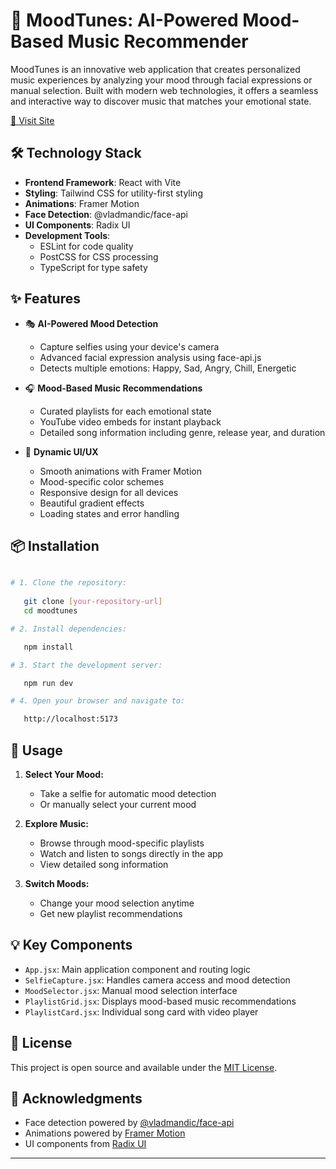 # 🎵 MoodTunes: AI-Powered Mood-Based Music Recommender

MoodTunes is an innovative web application that creates personalized music experiences by analyzing your mood through facial expressions or manual selection. Built with modern web technologies, it offers a seamless and interactive way to discover music that matches your emotional state.

[🔗 Visit Site](https://moodtunes-isatyamshivam.vercel.app/)

## 🛠️ Technology Stack

- **Frontend Framework**: React with Vite
- **Styling**: Tailwind CSS for utility-first styling
- **Animations**: Framer Motion
- **Face Detection**: @vladmandic/face-api
- **UI Components**: Radix UI
- **Development Tools**: 
  - ESLint for code quality
  - PostCSS for CSS processing
  - TypeScript for type safety

## ✨ Features

- 🎭 **AI-Powered Mood Detection**
  - Capture selfies using your device's camera
  - Advanced facial expression analysis using face-api.js
  - Detects multiple emotions: Happy, Sad, Angry, Chill, Energetic

- 🎧 **Mood-Based Music Recommendations**
  - Curated playlists for each emotional state
  - YouTube video embeds for instant playback
  - Detailed song information including genre, release year, and duration

- 🎨 **Dynamic UI/UX**
  - Smooth animations with Framer Motion
  - Mood-specific color schemes
  - Responsive design for all devices
  - Beautiful gradient effects
  - Loading states and error handling

## 📦 Installation

```bash

# 1. Clone the repository:
   
   git clone [your-repository-url]
   cd moodtunes

# 2. Install dependencies:

   npm install

# 3. Start the development server:

   npm run dev

# 4. Open your browser and navigate to:

   http://localhost:5173

```

## 🎯 Usage

1. **Select Your Mood:**
   - Take a selfie for automatic mood detection
   - Or manually select your current mood

2. **Explore Music:**
   - Browse through mood-specific playlists
   - Watch and listen to songs directly in the app
   - View detailed song information

3. **Switch Moods:**
   - Change your mood selection anytime
   - Get new playlist recommendations

## 💡 Key Components

- `App.jsx`: Main application component and routing logic
- `SelfieCapture.jsx`: Handles camera access and mood detection
- `MoodSelector.jsx`: Manual mood selection interface
- `PlaylistGrid.jsx`: Displays mood-based music recommendations
- `PlaylistCard.jsx`: Individual song card with video player

## 📄 License

This project is open source and available under the [MIT License](LICENSE).

## 🙏 Acknowledgments

- Face detection powered by [@vladmandic/face-api](https://github.com/vladmandic/face-api)
- Animations powered by [Framer Motion](https://www.framer.com/motion/)
- UI components from [Radix UI](https://www.radix-ui.com/)

---
